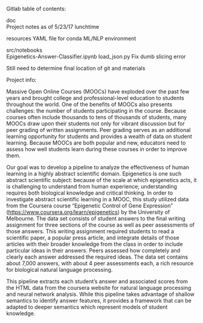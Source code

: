 Gitlab table of contents:
 
 doc	
    Project notes as of 5/23/17 lunchtime
 
 resources
    YAML file for conda ML/NLP environment
 
 src/notebooks	
    Epigenetics-Answer-Classifier.ipynb
    load_json.py	Fix dumb slicing error

 
 Still need to determine final location of git and materials
 
 Project info:
 
Massive Open Online Courses (MOOCs) have exploded over the past few years and brought college and professional-level education to students throughout the world. One of the benefits of MOOCs also presents challenges: the number of students participating in the course. Because courses often include thousands to tens of thousands of students, many MOOCs draw upon their students not only for vibrant discussion but for peer grading of written assignments. Peer grading serves as an additional learning opportunity for students and provides a wealth of data on student learning. Because MOOCs are both popular and new, educators need to assess how well students learn during these courses in order to improve them.

Our goal was to develop a pipeline to analyze the effectiveness of human learning in a highly abstract scientific domain. Epigenetics is one such abstract scientific subject: because of the scale at which epigenetics acts, it is challenging to understand from human experience; understanding requires both biological knowledge and critical thinking. In order to investigate abstract scientific learning in a MOOC, this study utilized data from the Coursera course “Epigenetic Control of Gene Expression” (https://www.coursera.org/learn/epigenetics) by the University of Melbourne. The data set consists of student answers to the final writing assignment for three sections of the course as well as peer assessments of those answers. This writing assignment required students to read a scientific paper, a popular press article, and integrate details of those articles with their broader knowledge from the class in order to include particular ideas in their answers. Peers assessed how completely and clearly each answer addressed the required ideas. The data set contains about 7,000 answers, with about 4 peer assessments each, a rich resource for biological natural language processing.

This pipeline extracts each student’s answer and associated scores from the HTML data from the coursera website for natural language processing and neural network analysis. While this pipeline takes advantage of shallow semantics to identify answer features, it provides a framework that can be adapted to deeper semantics which represent models of student knowledge.